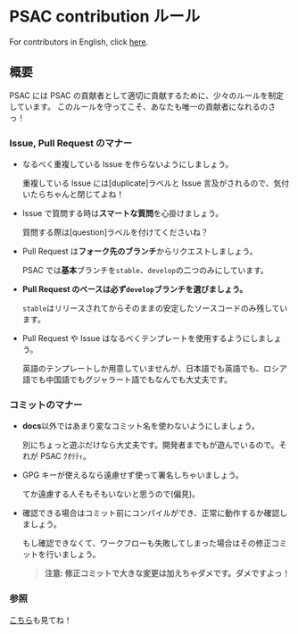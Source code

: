 # PSAC contribution ルール

For contributors in English, click [here](CONTRIBUTING-en.md).

## 概要

PSAC には PSAC の貢献者として適切に貢献するために、少々のルールを制定しています。
このルールを守ってこそ、あなたも唯一の貢献者になれるのさっ！

### Issue, Pull Request のマナー

-   なるべく重複している Issue を作らないようにしましょう。

    重複している Issue には\[duplicate\]ラベルと Issue 言及がされるので、気付いたらちゃんと閉じてよね！

-   Issue で質問する時は**スマートな質問**を心掛けましょう。

    質問する際は\[question\]ラベルを付けてくださいね？

-   Pull Request は**フォーク先のブランチ**からリクエストしましょう。

    PSAC では**基本**ブランチを`stable`、`develop`の二つのみにしています。

-   **Pull Request のベースは必ず`develop`ブランチを選びましょう。**

    `stable`はリリースされてからそのままの安定したソースコードのみ残しています。

-   Pull Request や Issue はなるべくテンプレートを使用するようにしましょう。

    英語のテンプレートしか用意していませんが、日本語でも英語でも、ロシア語でも中国語でもグジャラート語でもなんでも大丈夫です。

### コミットのマナー

-   **docs**以外ではあまり変なコミット名を使わないようにしましょう。

    別にちょっと遊ぶだけなら大丈夫です。開発者までもが遊んでいるので。それが PSAC ｸｵﾘﾃｨ。

-   GPG キーが使えるなら遠慮せず使って署名しちゃいましょう。

    てか遠慮する人そもそもいないと思うので(偏見)。

-   確認できる場合はコミット前にコンパイルができ、正常に動作するか確認しましょう。

    もし確認できなくて、ワークフローも失敗してしまった場合はその修正コミットを行いましょう。

    > **注意: 修正コミットで大きな変更は加えちゃダメです。ダメですよっ！**

### 参照

[こちら](CODE_OF_CONDUCT.md)も見てね！
